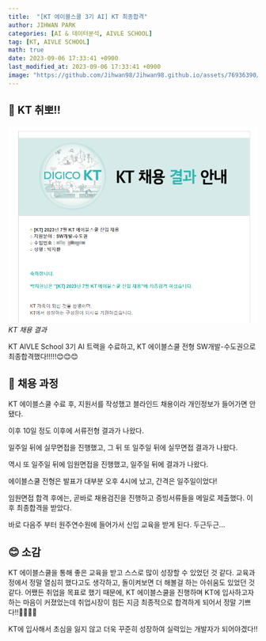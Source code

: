 ```yaml
---
title:  "[KT 에이블스쿨 3기 AI] KT 최종합격"
author: JIHWAN PARK
categories: [AI & 데이터분석, AIVLE SCHOOL]
tag: [KT, AIVLE SCHOOL]
math: true
date: 2023-09-06 17:33:41 +0900
last_modified_at: 2023-09-06 17:33:41 +0900
image: "https://github.com/Jihwan98/Jihwan98.github.io/assets/76936390/649c4701-c954-4395-960e-07e98e70b93c"
---
```


## 🙌 KT 취뽀!!

![image](/assets/posts/최종합격%20정보%20블러%20처리.png)
_KT 채용 결과_

KT AIVLE School 3기 AI 트랙을 수료하고, KT 에이블스쿨 전형 SW개발-수도권으로 최종합격했다!!!!!😊😊😊

## 🔎 채용 과정

KT 에이블스쿨 수료 후, 지원서를 작성했고 블라인드 채용이라 개인정보가 들어가면 안됐다.

이후 10일 정도 이후에 서류전형 결과가 나왔다.

일주일 뒤에 실무면접을 진행했고, 그 뒤 또 일주일 뒤에 실무면접 결과가 나왔다.

역시 또 일주일 뒤에 임원면접을 진행했고, 일주일 뒤에 결과가 나왔다.

에이블스쿨 전형은 발표가 대부분 오후 4시에 났고, 간격은 일주일이었다!

임원면접 합격 후에는, 곧바로 채용검진을 진행하고 증빙서류들을 메일로 제출했다. 이후 최종합격을 받았다.

바로 다음주 부터 원주연수원에 들어가서 신입 교육을 받게 된다. 두근두근...

## 😊 소감

KT 에이블스쿨을 통해 좋은 교육을 받고 스스로 많이 성장할 수 있었던 것 같다. 교육과정에서 정말 열심히 했다고도 생각하고, 돌이켜보면 더 해볼걸 하는 아쉬움도 있었던 것 같다. 어쨌든 취업을 목표로 했기 때문에, KT 에이블스쿨을 진행하며 KT에 입사하고자하는 마음이 커졌었는데 취업시장이 힘든 지금 최종적으로 합격하게 되어서 정말 기쁘다!!👏👏🎉🎉

KT에 입사해서 초심을 잃지 않고 더욱 꾸준히 성장하여 실력있는 개발자가 되어야겠다!!
